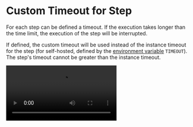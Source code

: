 # Custom Timeout for Step

For each step can be defined a timeout. If the execution takes longer than the time limit, the execution of the step will be interrupted.

If defined, the custom timeout will be used instead of the instance timeout for the step (for self-hosted, defined by the [environment variable](https://github.com/windmill-labs/windmill#environment-variables) `TIMEOUT`). The step's timeout cannot be greater than the instance timeout.

<video
	className="border-2 rounded-lg object-cover w-full h-full dark:border-gray-800"
	autoPlay
	controls
	id="main-video"
	src="/videos/custom_timeout.mp4"
/>